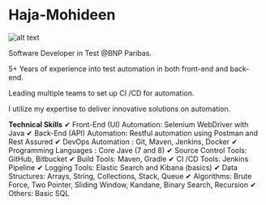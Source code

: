 # Haja-Mohideen

![alt text](https://github.com/Haja49/Haja-Mohideen/Profile.png?raw=true)

Software Developer in Test @BNP Paribas.

5+ Years of experience into test automation in both front-end and back-end.

Leading multiple teams to set up CI /CD for automation.

I utilize my expertise to deliver innovative solutions on automation.

**Technical Skills**
✔ Front-End (UI) Automation: Selenium WebDriver with Java
✔ Back-End (API) Automation: Restful automation using Postman and Rest Assured
✔ DevOps Automation : Git, Maven, Jenkins, Docker
✔ Programming Languages : Core Jave (7 and 8)
✔ Source Control Tools: GitHub, Bitbucket
✔ Build Tools: Maven, Gradle
✔ CI /CD Tools: Jenkins Pipeline
✔ Logging Tools: Elastic Search and Kibana (basics)
✔ Data Structures: Arrays, String, Collections, Stack, Queue
✔ Algorithms: Brute Force, Two Pointer, Sliding Window, Kandane, Binary Search, Recursion
✔ Others: Basic SQL
